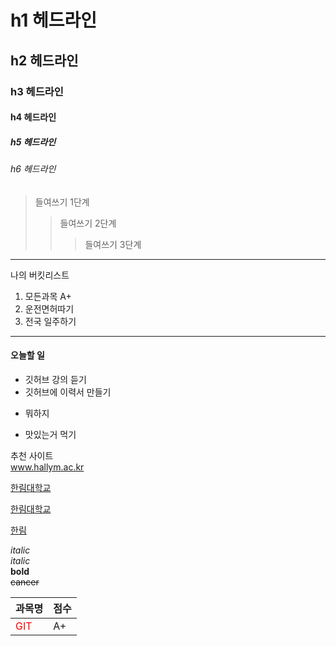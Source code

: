 # h1 헤드라인
## h2 헤드라인
### h3 헤드라인
#### h4 헤드라인
##### h5 헤드라인
###### h6 헤드라인

> 들여쓰기 1단계
>> 들여쓰기 2단계
>>> 들여쓰기 3단계
---------------------------------
나의 버킷리스트
1. 모든과목 A+
2. 운전면허따기
3. 전국 일주하기
***********************
#### 오늘할 일
* 깃허브 강의 듣기
* 깃허브에 이력서 만들기
+ 뭐하지
- 맛있는거 먹기

추천 사이트  
www.hallym.ac.kr
 
[한림대학교](www.hallym.ac.kr)

<a href=www.hallym.ac.kr>한림대학교</a>

[hallym]:http://www.hallym.ac.kr/

[한림][hallym]


_italic_  
*italic*  
**bold**  
~~cancer~~  


|과목명|점수|
|-----|----|
|<font color = "red">GIT</font>|A+|



